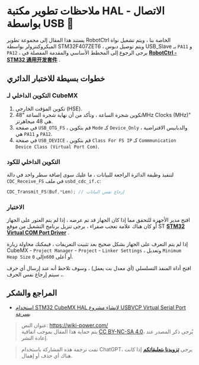 # ملاحظات تطوير مكتبة HAL - الاتصال بواسطة USB 🚧

يستند هذا المقال إلى مجموعة تطوير RobotCtrl الخاصة بنا ، ويتم تشغيل نواة الميكروكنترولر بواسطة STM32F407ZET6 ، ويتم توصيل دبوس USB_Slave بـ `PA11` و `PA12` ، يرجى الرجوع إلى المخطط الأساسي والمقدمة المفصلة في [**RobotCtrl - STM32 通用开发套件**](https://wiki-power.com/ar/RobotCtrl-STM32%E9%80%9A%E7%94%A8%E5%BC%80%E5%8F%91%E5%A5%97%E4%BB%B6) .

## خطوات بسيطة للاختبار الدائري

### التكوين الداخلي لـ CubeMX

1. تكوين المؤقت الخارجي (HSE).
2. تكوين شجرة الساعة ، وتأكد من أن نهاية شجرة الساعة "48MHz Clocks (MHz)" هي 48 ميجاهرتز.
3. في صفحة `USB_OTG_FS` ، قم بتكوين `Mode` كـ `Device_Only` ، والدبابيس الافتراضية هي `PA11` و `PA12`.
4. في صفحة `USB_DEVICE` ، قم بتكوين `Class For FS IP` كـ `Commmunication Device Class (Virtual Port Com)`.

### التكوين الداخلي للكود

لتنفيذ وظيفة الدائرة الراجعة للبيانات ، ما عليك سوى إضافة سطر واحد في دالة `CDC_Receive_FS` في ملف `usbd_cdc_if.c`:

```c title="usbd_cdc_if.c"
CDC_Transmit_FS(Buf,*Len); // إرجاع نفس البيانات
```

### الاختبار

افتح مدير الأجهزة للتحقق مما إذا كان الجهاز قد تم عرضه ، إذا لم يتم العثور على الجهاز أو كان هناك علامة تعجب صفراء ، يرجى تنزيل برنامج التشغيل من موقع ST [**STM32 Virtual COM Port Driver**](https://www.st.com/content/st_com/en/products/development-tools/software-development-tools/stm32-software-development-tools/stm32-utilities/stsw-stm32102.html) .

إذا لم يتم التعرف على الجهاز بشكل صحيح بعد تثبيت التعريفات ، فيمكنك محاولة زيارة CubeMX - `Project Manager` - `Project` - `Linker Settings` ، وتعديل `Minimum Heap Size` إلى `0x600` أو أعلى.

افتح أداة المنفذ التسلسلي (أي معدل بت يعمل) ، وسوف تلاحظ أنه عند إرسال أي حرف ، سيتم إرجاع نفس الحرف.

## المراجع والشكر

- [استخدام STM32 CubeMX HAL لإنشاء مشروع USBVCP Virtual Serial Port بسرعة](https://blog.csdn.net/yxy244/article/details/102620249)

> عنوان النص: <https://wiki-power.com/>  
> يتم حماية هذا المقال بموجب اتفاقية [CC BY-NC-SA 4.0](https://creativecommons.org/licenses/by/4.0/deed.zh)، يُرجى ذكر المصدر عند إعادة النشر.

> تمت ترجمة هذه المشاركة باستخدام ChatGPT، يرجى [**تزويدنا بتعليقاتكم**](https://github.com/linyuxuanlin/Wiki_MkDocs/issues/new) إذا كانت هناك أي حذف أو إهمال.